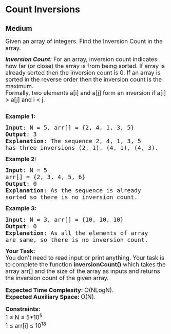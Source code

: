 # Count Inversions
## Medium
<div class="problems_problem_content__Xm_eO"><p><span style="font-size:18px">Given an array of integers. Find the Inversion Count in the array.&nbsp;</span></p>

<p><span style="font-size:18px"><em><strong>Inversion Count</strong>: </em>For an array, inversion count indicates how far (or close) the array is from being sorted. If array is already sorted then the inversion count is 0. If an array is sorted in the reverse order then&nbsp;the inversion count is the maximum.&nbsp;<br>
Formally, two elements a[i] and a[j] form an inversion if a[i] &gt; a[j] and i &lt; j.</span><br>
&nbsp;</p>

<p><span style="font-size:18px"><strong>Example 1:</strong></span></p>

<pre style="position: relative;"><span style="font-size:18px"><strong>Input</strong>: N = 5, arr[] = {2, 4, 1, 3, 5}
<strong>Output</strong>: 3
<strong>Explanation</strong>: The sequence 2, 4, 1, 3, 5 
has three inversions (2, 1), (4, 1), (4, 3).</span><div class="open_grepper_editor" title="Edit &amp; Save To Grepper"></div></pre>

<p><span style="font-size:18px"><strong>Example 2:</strong></span></p>

<pre style="position: relative;"><span style="font-size:18px"><strong>Input</strong>: N = 5
arr[] = {2, 3, 4, 5, 6}
<strong>Output</strong>: 0
<strong>Explanation</strong>: As the sequence is already 
sorted so there is no inversion count.</span><div class="open_grepper_editor" title="Edit &amp; Save To Grepper"></div></pre>

<p><span style="font-size:18px"><strong>Example 3:</strong></span></p>

<pre style="position: relative;"><span style="font-size:18px"><strong>Input</strong>: N = 3, arr[] = {10, 10, 10}
<strong>Output</strong>: 0
<strong>Explanation</strong>: As all the elements of array 
are same, so there is no inversion count.</span><div class="open_grepper_editor" title="Edit &amp; Save To Grepper"></div></pre>

<p><strong><span style="font-size:18px">Your Task:</span></strong><br>
<span style="font-size:18px">You don't need to read input or print anything. Your task is to complete the function&nbsp;<strong>inversionCount()</strong>&nbsp;which takes the array arr[] and the size of the array as inputs and returns the inversion count of the given array.</span><br>
<br>
<span style="font-size:18px"><strong>Expected Time Complexity:&nbsp;</strong>O(NLogN).<br>
<strong>Expected Auxiliary Space:&nbsp;</strong>O(N).</span><br>
<br>
<span style="font-size:18px"><strong>Constraints:</strong></span><br>
<span style="font-size:18px">1 ≤ N ≤ 5*10<sup>5</sup><br>
1 ≤ arr[i]&nbsp;≤ 10<sup>18</sup></span></p>
</div>